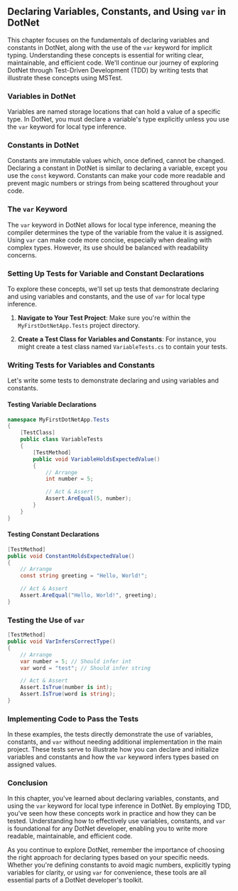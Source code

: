 ## Declaring Variables, Constants, and Using `var` in DotNet

This chapter focuses on the fundamentals of declaring variables and constants in DotNet, along with the use of the `var` keyword for implicit typing. Understanding these concepts is essential for writing clear, maintainable, and efficient code. We'll continue our journey of exploring DotNet through Test-Driven Development (TDD) by writing tests that illustrate these concepts using MSTest.

### Variables in DotNet

Variables are named storage locations that can hold a value of a specific type. In DotNet, you must declare a variable's type explicitly unless you use the `var` keyword for local type inference.

### Constants in DotNet

Constants are immutable values which, once defined, cannot be changed. Declaring a constant in DotNet is similar to declaring a variable, except you use the `const` keyword. Constants can make your code more readable and prevent magic numbers or strings from being scattered throughout your code.

### The `var` Keyword

The `var` keyword in DotNet allows for local type inference, meaning the compiler determines the type of the variable from the value it is assigned. Using `var` can make code more concise, especially when dealing with complex types. However, its use should be balanced with readability concerns.

### Setting Up Tests for Variable and Constant Declarations

To explore these concepts, we'll set up tests that demonstrate declaring and using variables and constants, and the use of `var` for local type inference.

1. **Navigate to Your Test Project**: Make sure you're within the `MyFirstDotNetApp.Tests` project directory.

2. **Create a Test Class for Variables and Constants**: For instance, you might create a test class named `VariableTests.cs` to contain your tests.

### Writing Tests for Variables and Constants

Let's write some tests to demonstrate declaring and using variables and constants.

#### Testing Variable Declarations

```csharp
namespace MyFirstDotNetApp.Tests
{
    [TestClass]
    public class VariableTests
    {
        [TestMethod]
        public void VariableHoldsExpectedValue()
        {
            // Arrange
            int number = 5;

            // Act & Assert
            Assert.AreEqual(5, number);
        }
    }
}
```

#### Testing Constant Declarations

```csharp
[TestMethod]
public void ConstantHoldsExpectedValue()
{
    // Arrange
    const string greeting = "Hello, World!";

    // Act & Assert
    Assert.AreEqual("Hello, World!", greeting);
}
```

### Testing the Use of `var`

```csharp
[TestMethod]
public void VarInfersCorrectType()
{
    // Arrange
    var number = 5; // Should infer int
    var word = "test"; // Should infer string

    // Act & Assert
    Assert.IsTrue(number is int);
    Assert.IsTrue(word is string);
}
```

### Implementing Code to Pass the Tests

In these examples, the tests directly demonstrate the use of variables, constants, and `var` without needing additional implementation in the main project. These tests serve to illustrate how you can declare and initialize variables and constants and how the `var` keyword infers types based on assigned values.

### Conclusion

In this chapter, you've learned about declaring variables, constants, and using the `var` keyword for local type inference in DotNet. By employing TDD, you've seen how these concepts work in practice and how they can be tested. Understanding how to effectively use variables, constants, and `var` is foundational for any DotNet developer, enabling you to write more readable, maintainable, and efficient code.

As you continue to explore DotNet, remember the importance of choosing the right approach for declaring types based on your specific needs. Whether you're defining constants to avoid magic numbers, explicitly typing variables for clarity, or using `var` for convenience, these tools are all essential parts of a DotNet developer's toolkit.
